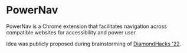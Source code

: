 # PowerNav
PowerNav is a Chrome extension that facilitates navigation across compatible websites for accessibility and power user.

Idea was publicly proposed during brainstorming of [DiamondHacks '22](https://github.com/mshirsekar1/DiamondHacks22/blob/master/README.md).